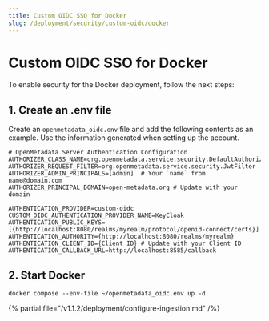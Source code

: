 ```yaml
---
title: Custom OIDC SSO for Docker
slug: /deployment/security/custom-oidc/docker
---
```


# Custom OIDC SSO for Docker

To enable security for the Docker deployment, follow the next steps:

## 1. Create an .env file

Create an `openmetadata_oidc.env` file and add the following contents as an example. Use the information
generated when setting up the account.

```shell
# OpenMetadata Server Authentication Configuration
AUTHORIZER_CLASS_NAME=org.openmetadata.service.security.DefaultAuthorizer
AUTHORIZER_REQUEST_FILTER=org.openmetadata.service.security.JwtFilter
AUTHORIZER_ADMIN_PRINCIPALS=[admin]  # Your `name` from name@domain.com
AUTHORIZER_PRINCIPAL_DOMAIN=open-metadata.org # Update with your domain

AUTHENTICATION_PROVIDER=custom-oidc
CUSTOM_OIDC_AUTHENTICATION_PROVIDER_NAME=KeyCloak
AUTHENTICATION_PUBLIC_KEYS=[{http://localhost:8080/realms/myrealm/protocol/openid-connect/certs}]
AUTHENTICATION_AUTHORITY={http://localhost:8080/realms/myrealm}
AUTHENTICATION_CLIENT_ID={Client ID} # Update with your Client ID
AUTHENTICATION_CALLBACK_URL=http://localhost:8585/callback
```

## 2. Start Docker

```commandline
docker compose --env-file ~/openmetadata_oidc.env up -d
```

{% partial file="/v1.1.2/deployment/configure-ingestion.md" /%}

